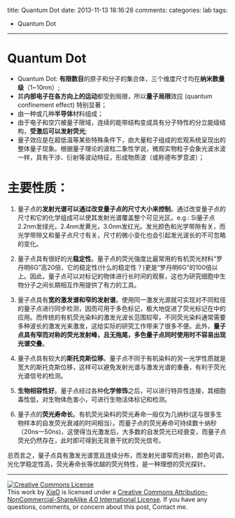 title: Quantum Dot
date: 2013-11-13 18:16:28
comments:
categories: lab
tags: 
  - Quantum Dot
---

# Quantum Dot

* Quantum Dot: **有限数目**的原子和分子的集合体，三个维度尺寸均在**纳米数量级**（1~10nm）;
* 其**内部电子在各方向上的运动**都受到局限，所以**量子局限**效应  (quantum confinement effect) 特别显著；
* 由一种或几种**半导体**材料组成；
* 由于电子和空穴被量子限域，连续的能带结构变成具有分子特性的分立能级结构，**受激后可以发射荧光**;
* 量子效应是在超低温等某些特殊条件下，由大量粒子组成的宏观系统呈现出的整体量子现象。根据量子理论的波粒二象性学说，微观实物粒子会象光波水波一样，具有干涉、衍射等波动特征，形成物质波（或称德布罗意波）；
<!--more-->
# 主要性质：

1. 量子点的**发射光谱可以通过改变量子点的尺寸大小来控制**。通过改变量子点的尺寸和它的化学组成可以使其发射光谱覆盖整个可见光区。e.g.: Si量子点2.2nm发绿光，2.4nm发黄光，3.0nm发红光。发光颜色和光学带隙有关，而光学带隙又和量子点尺寸有关，尺寸的微小变化也会引起发光波长的不可忽略的变化。

2. 量子点具有很好的光**稳定性**。量子点的荧光强度比最常用的有机荧光材料“罗丹明6G”高20倍，它的稳定性(什么的稳定性？)更是“罗丹明6G”的100倍以上。因此，量子点可以对标记的物体进行长时间的观察，这也为研究细胞中生物分子之间长期相互作用提供了有力的工具。
3. 量子点具有**宽的激发谱和窄的发射谱**。使用同一激发光源就可实现对不同粒径的量子点进行同步检测，因而可用于多色标记，极大地促进了荧光标记在中的应用。而传统的有机荧光染料的激发光波长范围较窄，不同荧光染料通常需要多种波长的激发光来激发，这给实际的研究工作带来了很多不便。此外，**量子点具有窄而对称的荧光发射峰，且无拖尾，多色量子点同时使用时不容易出现光谱交叠**。
4. 量子点具有较大的**斯托克斯位移**。量子点不同于有机染料的另一光学性质就是宽大的斯托克斯位移，这样可以避免发射光谱与激发光谱的重叠，有利于荧光光谱信号的检测。
5. **生物相容性好**。量子点经过各种**化学修饰**之后，可以进行特异性连接，其细胞毒性低，对生物体危害小，可进行生物活体标记和检测。
6. 量子点的**荧光寿命长**。有机荧光染料的荧光寿命一般仅为几纳秒(这与很多生物样本的自发荧光衰减的时间相当）。而量子点的荧光寿命可持续数十纳秒（20ns一50ns)，这使得当光激发后，大多数的自发荧光已经衰变，而量子点荧光仍然存在，此时即可得到无背景干扰的荧光信号。

总而言之，量子点具有激发光谱宽且连续分布，而发射光谱窄而对称，颜色可调，光化学稳定性高，荧光寿命长等优越的荧光特性，是一种理想的荧光探针。


---
<a rel="license" href="http://creativecommons.org/licenses/by-nc-sa/4.0/"><img alt="Creative Commons License" style="border-width:0; border-radius: 0px !important; display: block; margin-left: auto; margin-right: auto" src="/img/by-nc-sa.svg" /></a>This work by <a xmlns:cc="http://creativecommons.org/ns#" href="mailto:navyshaw@yaoo.com" property="cc:attributionName" rel="cc:attributionURL">XiaO</a> is licensed under a <a rel="license" href="http://creativecommons.org/licenses/by-nc-sa/4.0/">Creative Commons Attribution-NonCommercial-ShareAlike 4.0 International License</a>. If you have any questions, comments, or concern about this post, Contact me.